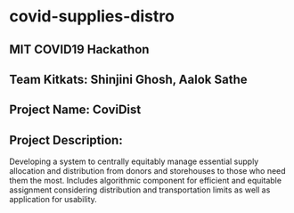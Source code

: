 # covid-supplies-distro

## MIT COVID19 Hackathon

## Team Kitkats: Shinjini Ghosh, Aalok Sathe

## Project Name: CoviDist

## Project Description:
Developing a system to centrally equitably manage essential supply allocation and distribution from donors and storehouses to those who need them the most. Includes algorithmic component for efficient and equitable assignment considering distribution and transportation limits as well as application for usability.


